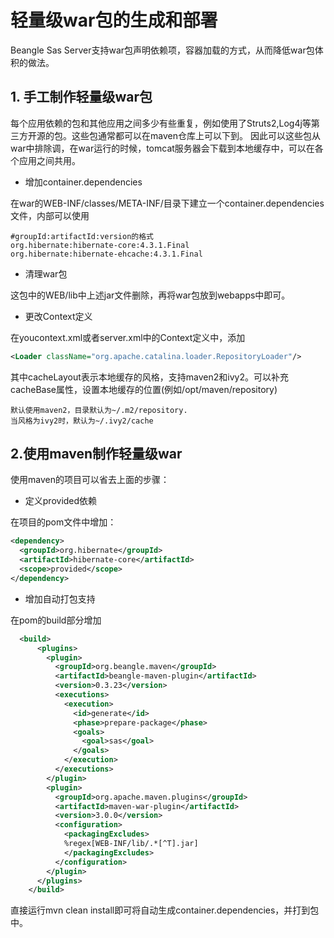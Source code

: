 # 轻量级war包的生成和部署

Beangle Sas Server支持war包声明依赖项，容器加载的方式，从而降低war包体积的做法。

## 1. 手工制作轻量级war包
每个应用依赖的包和其他应用之间多少有些重复，例如使用了Struts2,Log4j等第三方开源的包。这些包通常都可以在maven仓库上可以下到。
因此可以这些包从war中排除调，在war运行的时候，tomcat服务器会下载到本地缓存中，可以在各个应用之间共用。

* 增加container.dependencies

在war的WEB-INF/classes/META-INF/目录下建立一个container.dependencies文件，内部可以使用
```
#groupId:artifactId:version的格式
org.hibernate:hibernate-core:4.3.1.Final
org.hibernate:hibernate-ehcache:4.3.1.Final
```
* 清理war包

这包中的WEB/lib中上述jar文件删除，再将war包放到webapps中即可。

* 更改Context定义

在youcontext.xml或者server.xml中的Context定义中，添加

```xml
<Loader className="org.apache.catalina.loader.RepositoryLoader"/>
```
其中cacheLayout表示本地缓存的风格，支持maven2和ivy2。可以补充cacheBase属性，设置本地缓存的位置(例如/opt/maven/repository)

    默认使用maven2，目录默认为~/.m2/repository.
    当风格为ivy2时，默认为~/.ivy2/cache

## 2.使用maven制作轻量级war

使用maven的项目可以省去上面的步骤：

* 定义provided依赖

在项目的pom文件中增加：

```xml
<dependency>
  <groupId>org.hibernate</groupId>
  <artifactId>hibernate-core</artifactId>
  <scope>provided</scope>
</dependency>
```

* 增加自动打包支持

在pom的build部分增加

```xml
  <build>
      <plugins>
        <plugin>
          <groupId>org.beangle.maven</groupId>
          <artifactId>beangle-maven-plugin</artifactId>
          <version>0.3.23</version>
          <executions>
            <execution>
              <id>generate</id>
              <phase>prepare-package</phase>
              <goals>
                <goal>sas</goal>
              </goals>
            </execution>
          </executions>
        </plugin>
        <plugin>
          <groupId>org.apache.maven.plugins</groupId>
          <artifactId>maven-war-plugin</artifactId>
          <version>3.0.0</version>
          <configuration>
            <packagingExcludes>
            %regex[WEB-INF/lib/.*[^T].jar]
            </packagingExcludes>
          </configuration>
        </plugin>
      </plugins>
    </build>
```

直接运行mvn clean install即可将自动生成container.dependencies，并打到包中。

